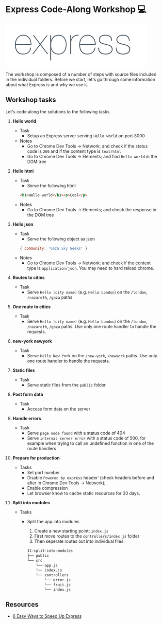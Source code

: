 # Express Code-Along Workshop 💻

![express logo](./images/express-logo.png)

The workshop is composed of a number of steps with source files included in the individual folders. Before we start, let's go through some information about what Express is and why we use it.


## Workshop tasks
Let's code along the solutions to the following tasks.

1. **Hello world**
    - Task
      - Setup an Express server serving `Hello world` on port 3000
    - Notes
      - Go to Chrome Dev Tools -> Network; and check if the status code is `200` and if the content type is `text/html`
      - Go to Chrome Dev Tools -> Elements; and find `Hello world` in the DOM tree

1. **Hello html**
    - Task
      - Serve the following html
      ```html
      <h1>Hello world</h1><p>Cool</p>
      ```
    - Notes
      - Go to Chrome Dev Tools -> Elements; and check the response in the DOM tree

1. **Hello json**
    - Task
      - Serve the following object as json
      ```js
      { community: 'Gaza Sky Geeks' }
      ```
    - Notes
      - Go to Chrome Dev Tools -> Network; and check if the content type is `application/json`. You may need to hard reload chrome.

1. **Routes to cities**
    - Task
      - Serve `Hello [city name]` (e.g. `Hello London`) on the `/london`, `/nazareth`, `/gaza` paths

1. **One route to cities**
    - Task
      - Serve `Hello [city name]` (e.g. `Hello London`) on the `/london`, `/nazareth`, `/gaza` paths. Use only one route handler to handle the requests.

1. **new-york newyork**
    - Task
      - Serve `Hello New York` on the `/new-york`, `/newyork` paths. Use only one route handler to handle the requests.

1. **Static files**
    - Task
      - Serve static files from the `public` folder

1. **Post form data**
    - Task
      - Access form data on the server

1. **Handle errors**
    - Task
      - Serve `page node found` with a status code of 404
      - Serve `internal server error` with a status code of 500, for example when trying to call an undefined function in one of the route handlers

1. **Prepare for production**
    - Tasks
      - Set port number
      - Disable `Powered by express` header' (check headers before and after in Chrome Dev Tools -> Network);
      - Enable compression
      - Let browser know to cache static resources for 30 days.

1. **Split into modules**
    - Tasks
      - Split the app into modules
        1. Create a new starting point: `index.js`
        2. First move routes to the `controllers/index.js` folder
        3. Then seperate routes out into individual files.

        ```
        11-split-into-modules
        ├── public
        └── src
            └── app.js
            └── index.js
            └── controllers
                └── error.js
                └── fruit.js
                └── index.js
        ```


## Resources

- [6 Easy Ways to Speed Up Express](https://stackabuse.com/6-easy-ways-to-speed-up-express/)
